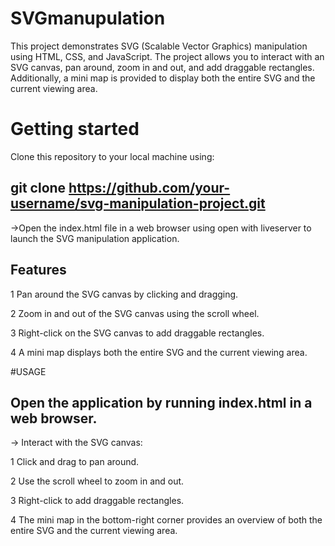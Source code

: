 # SVGmanupulation
This project demonstrates SVG (Scalable Vector Graphics) manipulation using HTML, CSS, and JavaScript. The project allows you to interact with an SVG canvas, pan around, zoom in and out, and add draggable rectangles. Additionally, a mini map is provided to display both the entire SVG and the current viewing area.
# Getting started
Clone this repository to your local machine using:
## git clone https://github.com/your-username/svg-manipulation-project.git
->Open the index.html file in a web browser using open with liveserver to launch the SVG manipulation application.
## Features
1 Pan around the SVG canvas by clicking and dragging.

2 Zoom in and out of the SVG canvas using the scroll wheel.

3 Right-click on the SVG canvas to add draggable rectangles.

4 A mini map displays both the entire SVG and the current viewing area.

#USAGE
## Open the application by running index.html in a web browser.

-> Interact with the SVG canvas:

 1 Click and drag to pan around. 
 
 2 Use the scroll wheel to zoom in and out.
 
 3 Right-click to add draggable rectangles.
 
 4 The mini map in the bottom-right corner provides an overview of both the entire SVG and the current viewing area.
